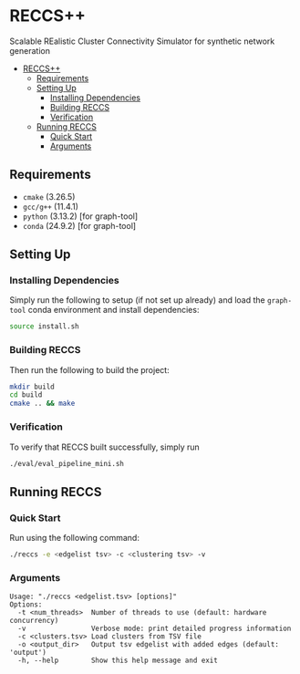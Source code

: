 # RECCS++

Scalable REalistic Cluster Connectivity Simulator for synthetic network generation

- [RECCS++](#reccs)
  - [Requirements](#requirements)
  - [Setting Up](#setting-up)
    - [Installing Dependencies](#installing-dependencies)
    - [Building RECCS](#building-reccs)
    - [Verification](#verification)
  - [Running RECCS](#running-reccs)
    - [Quick Start](#quick-start)
    - [Arguments](#arguments)

## Requirements

- `cmake` (3.26.5)
- `gcc/g++` (11.4.1)
- `python` (3.13.2) [for graph-tool]
- `conda` (24.9.2) [for graph-tool]

## Setting Up

### Installing Dependencies

Simply run the following to setup (if not set up already) and load the `graph-tool` conda environment and install dependencies:

```bash
source install.sh
```

### Building RECCS

Then run the following to build the project:

```bash
mkdir build
cd build
cmake .. && make
```

### Verification

To verify that RECCS built successfully, simply run

```bash
./eval/eval_pipeline_mini.sh
```

## Running RECCS

### Quick Start

Run using the following command:

```bash
./reccs -e <edgelist tsv> -c <clustering tsv> -v
```

### Arguments

```text
Usage: "./reccs <edgelist.tsv> [options]"
Options:
  -t <num_threads>  Number of threads to use (default: hardware concurrency)
  -v                Verbose mode: print detailed progress information
  -c <clusters.tsv> Load clusters from TSV file
  -o <output_dir>   Output tsv edgelist with added edges (default: 'output')
  -h, --help        Show this help message and exit
```
